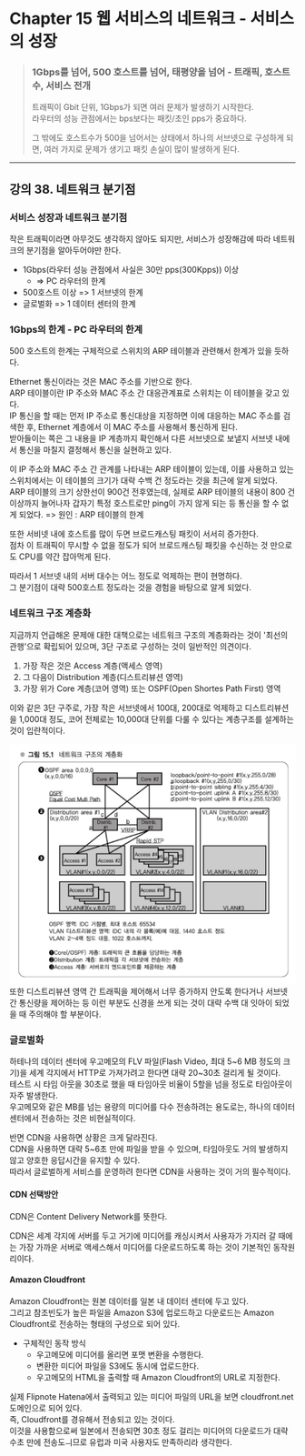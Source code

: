 # Chapter 15 웹 서비스의 네트워크 - 서비스의 성장

> ### 1Gbps를 넘어, 500 호스트를 넘어, 태평양을 넘어 - 트래픽, 호스트 수, 서비스 전개
> 트래픽이 Gbit 단위, 1Gbps가 되면 여러 문제가 발생하기 시작한다.   
> 라우터의 성능 관점에서는 bps보다는 패킷/초인 pps가 중요하다.   
> 
> 그 밖에도 호스트수가 500을 넘어서는 상태에서 하나의 서브넷으로 구성하게 되면, 여러 가지로 문제가 생기고 패킷 손실이 많이 발생하게 된다.

---
## 강의 38. 네트워크 분기점
### 서비스 성장과 네트워크 분기점
작은 트래픽이라면 아무것도 생각하지 않아도 되지만, 서비스가 성장해감에 따라 네트워크의 분기점을 알아두어야만 한다.
- 1Gbps(라우터 성능 관점에서 사실은 30만 pps(300Kpps)) 이상
  - => PC 라우터의 한계
- 500호스트 이상 => 1 서브넷의 한계
- 글로벌화 => 1 데이터 센터의 한계

### 1Gbps의 한계 - PC 라우터의 한계
500 호스트의 한계는 구체적으로 스위치의 ARP 테이블과 관련해서 한계가 있을 듯하다.

Ethernet 통신이라는 것은 MAC 주소를 기반으로 한다.   
ARP 테이블이란 IP 주소와 MAC 주소 간 대응관계표로 스위치는 이 테이블을 갖고 있다.   
IP 통신을 할 때는 먼저 IP 주소로 통신대상을 지정하면 이에 대응하는 MAC 주소를 검색한 후, Ethernet 계층에서 이 MAC 주소를 사용해서 통신하게 된다.   
받아들이는 쪽은 그 내용을 IP 계층까지 확인해서 다른 서브넷으로 보낼지 서브넷 내에서 통신을 마칠지 결정해서 통신을 실현하고 있다.

이 IP 주소와 MAC 주소 간 관계를 나타내는 ARP 테이블이 있는데, 이를 사용하고 있는 스위치에서는 이 테이블의 크기가 대략 수백 건 정도라는 것을 최근에 알게 되었다.   
ARP 테이블의 크기 상한선이 900건 전후였는데, 실제로 ARP 테이블의 내용이 800 건 이상까지 늘어나자 갑자기 특정 호스트로만 ping이 가지 않게 되는 등 통신을 할 수 없게 되었다. => 원인 : ARP 테이블의 한계   

또한 서비넷 내에 호스트를 많이 두면 브로드캐스팅 패킷이 서서히 증가한다.   
점차 이 트래픽이 무시할 수 없을 정도가 되어 브로드캐스팅 패킷을 수신하는 것 만으로도 CPU를 약간 잡아먹게 된다.

따라서 1 서브넷 내의 서버 대수는 어느 정도로 억제하는 편이 현명하다.   
그 분기점이 대략 500호스트 정도라는 것을 경험을 바탕으로 알게 되었다.

### 네트워크 구조 계층화
지금까지 언급해온 문제애 대한 대책으로는 네트워크 구조의 계층화라는 것이 '최선의 관행'으로 확립되어 있으며, 3단 구조로 구성하는 것이 일반적인 의견이다.
1. 가장 작은 것은 Access 계층(액세스 영역)
2. 그 다음이 Distribution 계층(디스트리뷰션 영역)
3. 가장 위가 Core 계층(코어 영역) 또는 OSPF(Open Shortes Path First) 영역

이와 같은 3단 구주로, 가장 작은 서브넷에서 100대, 200대로 억제하고 디스트리뷰션을 1,000대 정도, 코어 전체로는 10,000대 단위를 다룰 수 있다는 계층구조를 설계하는 것이 입란적이다.

![네트워크 구조의 계층화](image/network_layered_structure.png)   
또한 디스트리뷰션 영역 간 트래픽을 제어해서 너무 증가하지 안도록 한다거나 서브넷 간 통신량을 제어하는 등 이런 부분도 신경을 쓰게 되는 것이 대략 수백 대 잇아이 되었을 때 주의해야 할 부분이다.

### 글로벌화
하테나의 데이터 센터에 우고메모의 FLV 파일(Flash Video, 최대 5~6 MB 정도의 크기)을 세계 각지에서 HTTP로 가져가려고 한다면 대략 20~30초 걸리게 될 것이다.      
테스트 시 타임 아웃을 30초로 했을 때 타임아웃 비율이 5할을 넘을 정도로 타임아웃이 자주 발생한다.   
우고메모와 같은 MB를 넘는 용량의 미디어를 다수 전송하려는 용도로는, 하나의 데이터 센터에서 전송하는 것은 비현실적이다.  

반면 CDN을 사용하면 상황은 크게 달라진다.    
CDN을 사용하면 대략 5~6초 만에 파일을 받을 수 있으며, 타임아웃도 거의 발생하지 않고 양호한 응답시간을 유지할 수 있다.   
따라서 글로벌하게 서비스를 운영하려 한다면 CDN을 사용하는 것이 거의 필수적이다.

#### CDN 선택방안
CDN은 Content Delivery Network를 뜻한다.

CDN은 세계 각지에 서버를 두고 거기에 미디어를 캐싱시켜서 사용자가 가지러 갈 때에는 가장 가까운 서버로 액세스해서 미디어를 다운로드하도록 하는 것이 기본적인 동작원리이다.

#### Amazon Cloudfront
Amazon Cloudfront는 원본 데이터를 일본 내 데이터 센터에 두고 있다.   
그리고 참조빈도가 높은 파일을 Amazon S3에 업로드하고 다운로드는 Amazon Cloudfront로 전송하는 형태의 구성으로 되어 있다.   

- 구체적인 동작 방식
  - 우고메모에 미디어를 올리면 포맷 변환을 수행한다.
  - 변환한 미디어 파일을 S3에도 동시에 업로드한다.
  - 우고메모의 HTML을 출력할 때 Amazon Cloudfront의 URL로 지정한다.

실제 Flipnote Hatena에서 출력되고 있는 미디어 파일의 URL을 보면 cloudfront.net 도메인으로 되어 있다.   
즉, Cloudfront를 경유해서 전송되고 있는 것이다.   
이것을 사용함으로써 일본에서 전송되면 30초 정도 걸리는 미디어의 다운로드가 대략 수초 만에 전송도ㅢ므로 유럽과 미국 사용자도 만족하리라 생각한다.